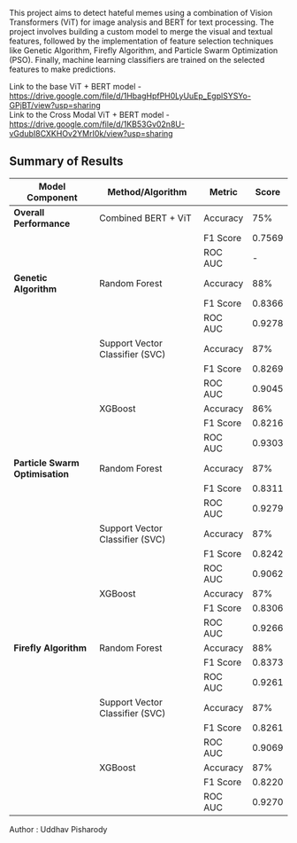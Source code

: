 This project aims to detect hateful memes using a combination of Vision Transformers (ViT) for image analysis and BERT for text processing. The project involves building a custom model to merge the visual and textual features, followed by the implementation of feature selection techniques like Genetic Algorithm, Firefly Algorithm, and Particle Swarm Optimization (PSO). Finally, machine learning classifiers are trained on the selected features to make predictions.

Link to the base ViT + BERT model - https://drive.google.com/file/d/1HbagHpfPH0LyUuEp_EgplSYSYo-GPjBT/view?usp=sharing <br>
Link to the Cross Modal ViT + BERT model - https://drive.google.com/file/d/1KB53Gv02n8U-vGdubI8CXKHOv2YMrI0k/view?usp=sharing

## Summary of Results

| **Model Component**             | **Method/Algorithm**            | **Metric** | **Score** |
| ------------------------------- | ------------------------------- | ---------- | --------- |
| **Overall Performance**         | Combined BERT + ViT             | Accuracy   | 75%       |
|                                 |                                 | F1 Score   | 0.7569    |
|                                 |                                 | ROC AUC    | -         |
| **Genetic Algorithm**           | Random Forest                   | Accuracy   | 88%       |
|                                 |                                 | F1 Score   | 0.8366    |
|                                 |                                 | ROC AUC    | 0.9278    |
|                                 | Support Vector Classifier (SVC) | Accuracy   | 87%       |
|                                 |                                 | F1 Score   | 0.8269    |
|                                 |                                 | ROC AUC    | 0.9045    |
|                                 | XGBoost                         | Accuracy   | 86%       |
|                                 |                                 | F1 Score   | 0.8216    |
|                                 |                                 | ROC AUC    | 0.9303    |
| **Particle Swarm Optimisation** | Random Forest                   | Accuracy   | 87%       |
|                                 |                                 | F1 Score   | 0.8311    |
|                                 |                                 | ROC AUC    | 0.9279    |
|                                 | Support Vector Classifier (SVC) | Accuracy   | 87%       |
|                                 |                                 | F1 Score   | 0.8242    |
|                                 |                                 | ROC AUC    | 0.9062    |
|                                 | XGBoost                         | Accuracy   | 87%       |
|                                 |                                 | F1 Score   | 0.8306    |
|                                 |                                 | ROC AUC    | 0.9266    |
| **Firefly Algorithm**           | Random Forest                   | Accuracy   | 88%       |
|                                 |                                 | F1 Score   | 0.8373    |
|                                 |                                 | ROC AUC    | 0.9261    |
|                                 | Support Vector Classifier (SVC) | Accuracy   | 87%       |
|                                 |                                 | F1 Score   | 0.8261    |
|                                 |                                 | ROC AUC    | 0.9069    |
|                                 | XGBoost                         | Accuracy   | 87%       |
|                                 |                                 | F1 Score   | 0.8220    |
|                                 |                                 | ROC AUC    | 0.9270    |

Author : Uddhav Pisharody
